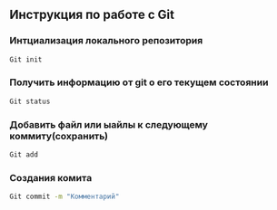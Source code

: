 ## Инструкция по работе с Git

### Интциализация локального репозитория
```sh
Git init
```
### Получить информацию от git о его текущем состоянии
```sh
Git status
```
### Добавить файл или ыайлы к следующему коммиту(сохранить)
```sh
Git add
```
### Создания комита
```sh
Git commit -m "Комментарий"
```

